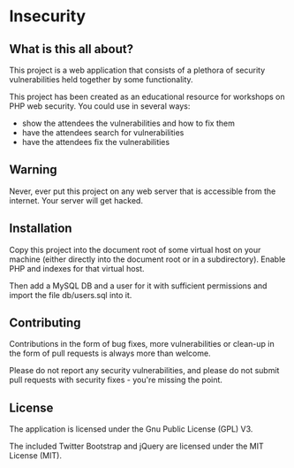 # Insecurity

## What is this all about?

This project is a web application that consists of a plethora of security
vulnerabilities held together by some functionality.

This project has been created as an educational resource for workshops on
PHP web security. You could use in several ways:

* show the attendees the vulnerabilities and how to fix them
* have the attendees search for vulnerabilities
* have the attendees fix the vulnerabilities


## Warning

Never, ever put this project on any web server that is accessible from the
internet. Your server will get hacked.


## Installation

Copy this project into the document root of some virtual host on your machine
(either directly into the document root or in a subdirectory). Enable PHP
and indexes for that virtual host.

Then add a MySQL DB and a user for it with sufficient permissions and import
the file db/users.sql into it.


## Contributing

Contributions in the form of bug fixes, more vulnerabilities or clean-up in the
form of pull requests is always more than welcome.

Please do not report any security vulnerabilities, and please do not submit pull
requests with security fixes - you're missing the point.


## License

The application is licensed under the Gnu Public License (GPL) V3.

The included Twitter Bootstrap and jQuery are licensed under the MIT License
(MIT).
